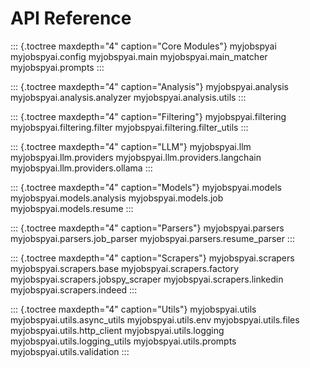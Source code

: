 # API Reference

::: {.toctree maxdepth="4" caption="Core Modules"}
myjobspyai
myjobspyai.config
myjobspyai.main
myjobspyai.main_matcher
myjobspyai.prompts
:::

::: {.toctree maxdepth="4" caption="Analysis"}
myjobspyai.analysis
myjobspyai.analysis.analyzer
myjobspyai.analysis.utils
:::

::: {.toctree maxdepth="4" caption="Filtering"}
myjobspyai.filtering
myjobspyai.filtering.filter
myjobspyai.filtering.filter_utils
:::

::: {.toctree maxdepth="4" caption="LLM"}
myjobspyai.llm
myjobspyai.llm.providers
myjobspyai.llm.providers.langchain
myjobspyai.llm.providers.ollama
:::

::: {.toctree maxdepth="4" caption="Models"}
myjobspyai.models
myjobspyai.models.analysis
myjobspyai.models.job
myjobspyai.models.resume
:::

::: {.toctree maxdepth="4" caption="Parsers"}
myjobspyai.parsers
myjobspyai.parsers.job_parser
myjobspyai.parsers.resume_parser
:::

::: {.toctree maxdepth="4" caption="Scrapers"}
myjobspyai.scrapers
myjobspyai.scrapers.base
myjobspyai.scrapers.factory
myjobspyai.scrapers.jobspy_scraper
myjobspyai.scrapers.linkedin
myjobspyai.scrapers.indeed
:::

::: {.toctree maxdepth="4" caption="Utils"}
myjobspyai.utils
myjobspyai.utils.async_utils
myjobspyai.utils.env
myjobspyai.utils.files
myjobspyai.utils.http_client
myjobspyai.utils.logging
myjobspyai.utils.logging_utils
myjobspyai.utils.prompts
myjobspyai.utils.validation
:::
